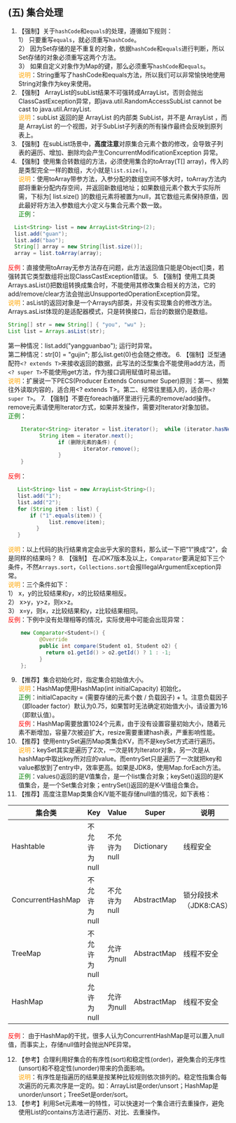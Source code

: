 ## (五) 集合处理 
1. 【强制】关于`hashCode`和`equals`的处理，遵循如下规则： 
<br>1） 只要重写`equals`，就必须重写`hashCode`。 
<br>2） 因为Set存储的是不重复的对象，依据`hashCode`和`equals`进行判断，所以Set存储的对象必须重写这两个方法。 
<br>3） 如果自定义对象作为Map的键，那么必须重写`hashCode`和`equals`。 
<br><span style="color:orange">说明</span>：String重写了hashCode和equals方法，所以我们可以非常愉快地使用String对象作为key来使用。 
2. 【强制】 ArrayList的subList结果不可强转成ArrayList，否则会抛出ClassCastException异常，即java.util.RandomAccessSubList cannot be cast to java.util.ArrayList. 
<br><span style="color:orange">说明</span>：subList 返回的是 ArrayList 的内部类 SubList，并不是 ArrayList ，而是 ArrayList 的一个视图，对于SubList子列表的所有操作最终会反映到原列表上。 
3. 【强制】在subList场景中，**高度注意**对原集合元素个数的修改，会导致子列表的遍历、增加、删除均会产生ConcurrentModificationException 异常。 
4. 【强制】使用集合转数组的方法，必须使用集合的toArray(T[] array)，传入的是类型完全一样的数组，大小就是`list.size()`。 
<br><span style="color:orange">说明</span>：使用toArray带参方法，入参分配的数组空间不够大时，toArray方法内部将重新分配内存空间，并返回新数组地址；如果数组元素个数大于实际所需，下标为[ list.size() ]的数组元素将被置为null，其它数组元素保持原值，因此最好将方法入参数组大小定义与集合元素个数一致。 
<br><span style="color:green">正例</span>： 
```java
  List<String> list = new ArrayList<String>(2);      
  list.add("guan");     
  list.add("bao");       
  String[] array = new String[list.size()];      
  array = list.toArray(array);
```
<span style="color:red">反例</span>：直接使用toArray无参方法存在问题，此方法返回值只能是Object[]类，若强转其它类型数组将出现ClassCastException错误。
5. 【强制】使用工具类Arrays.asList()把数组转换成集合时，不能使用其修改集合相关的方法，它的add/remove/clear方法会抛出UnsupportedOperationException异常。 
<br><span style="color:orange">说明</span>：asList的返回对象是一个Arrays内部类，并没有实现集合的修改方法。Arrays.asList体现的是适配器模式，只是转换接口，后台的数据仍是数组。
```java
String[] str = new String[] { "you", "wu" };     
List list = Arrays.asList(str); 
```
第一种情况：list.add("yangguanbao"); 运行时异常。
<br>第二种情况：str[0] = "gujin"; 那么list.get(0)也会随之修改。
6. 【强制】泛型通配符`<? extends T>`来接收返回的数据，此写法的泛型集合不能使用add方法，而`<? super T>`不能使用get方法，作为接口调用赋值时易出错。 
<br><span style="color:orange">说明</span>：扩展说一下PECS(Producer Extends Consumer Super)原则：第一、频繁往外读取内容的，适合用<? extends T>。第二、经常往里插入的，适合用`<? super T>`。 
7. 【强制】不要在foreach循环里进行元素的remove/add操作。remove元素请使用Iterator方式，如果并发操作，需要对Iterator对象加锁。 
<br><span style="color:green">正例</span>： 
```java
    Iterator<String> iterator = list.iterator();  while (iterator.hasNext()) {          
          String item = iterator.next();                  
                if (删除元素的条件) {                   
                        iterator.remove();                 
                }      
    }
```
<span style="color:red">反例</span>：
 ```java
    List<String> list = new ArrayList<String>();      
    list.add("1");      
    list.add("2");      
    for (String item : list) {        
        if ("1".equals(item)) {          
              list.remove(item);         
          }   
    }
 ```
<span style="color:orange">说明</span>：以上代码的执行结果肯定会出乎大家的意料，那么试一下把“1”换成“2”，会是同样的结果吗？
8. 【强制】 在JDK7版本及以上，`Comparator`要满足如下三个条件，不然`Arrays.sort`，`Collections.sort`会报IllegalArgumentException异常。
<br><span style="color:orange">说明</span>：三个条件如下：
<br>1） x，y的比较结果和y，x的比较结果相反。
<br>2） x>y，y>z，则x>z。 
<br>3） x=y，则x，z比较结果和y，z比较结果相同。 
<br><span style="color:red">反例</span>：下例中没有处理相等的情况，实际使用中可能会出现异常：
```java
    new Comparator<Student>() {           
          @Override          
          public int compare(Student o1, Student o2) {              
            return o1.getId() > o2.getId() ? 1 : -1;       
          }  
    };  
```
9. 【推荐】集合初始化时，指定集合初始值大小。 
<br><span style="color:orange">说明</span>：HashMap使用HashMap(int initialCapacity) 初始化， 
<br><span style="color:green">正例</span>：initialCapacity = (需要存储的元素个数 / 负载因子) + 1。注意负载因子（即loader factor）默认为0.75，如果暂时无法确定初始值大小，请设置为16（即默认值）。 <br><span style="color:red">反例</span>：HashMap需要放置1024个元素，由于没有设置容量初始大小，随着元素不断增加，容量7次被迫扩大，resize需要重建hash表，严重影响性能。 
10. 【推荐】使用entrySet遍历Map类集合KV，而不是keySet方式进行遍历。 
<br><span style="color:orange">说明</span>：keySet其实是遍历了2次，一次是转为Iterator对象，另一次是从hashMap中取出key所对应的value。而entrySet只是遍历了一次就把key和value都放到了entry中，效率更高。如果是JDK8，使用Map.forEach方法。 
<br><span style="color:green">正例</span>：values()返回的是V值集合，是一个list集合对象；keySet()返回的是K值集合，是一个Set集合对象；entrySet()返回的是K-V值组合集合。 
11. 【推荐】高度注意Map类集合K/V能不能存储null值的情况，如下表格：

| 集合类            | Key          | Value        | Super       | 说明                   |
|-------------------|--------------|--------------|-------------|------------------------|
| Hashtable         | 不允许为null | 不允许为null | Dictionary  | 线程安全               |
| ConcurrentHashMap| 不允许为null | 不允许为null | AbstractMap | 锁分段技术（JDK8:CAS）|
| TreeMap           | 不允许为null | 允许为null   | AbstractMap | 线程不安全             |
| HashMap           | 允许为null   | 允许为null   | AbstractMap | 线程不安全             |

<span style="color:red">反例</span>： 由于HashMap的干扰，很多人认为ConcurrentHashMap是可以置入null值，而事实上，存储null值时会抛出NPE异常。

12. 【参考】合理利用好集合的有序性(sort)和稳定性(order)，避免集合的无序性(unsort)和不稳定性(unorder)带来的负面影响。 
<br><span style="color:orange">说明</span>：有序性是指遍历的结果是按某种比较规则依次排列的。稳定性指集合每次遍历的元素次序是一定的。如：ArrayList是order/unsort；HashMap是unorder/unsort；TreeSet是order/sort。 
13. 【参考】利用Set元素唯一的特性，可以快速对一个集合进行去重操作，避免使用List的contains方法进行遍历、对比、去重操作。 
